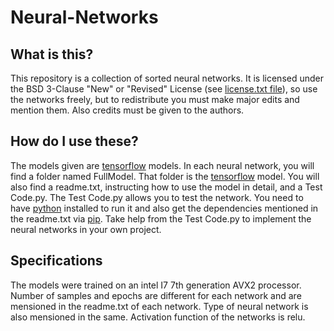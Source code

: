 # Neural-Networks

## What is this?

This repository is a collection of sorted neural networks. It is licensed under the BSD 3-Clause "New" or "Revised" License (see [license.txt file](https://github.com/The-bot-makers/Neural-Networks/blob/master/LICENSE)), so use the networks freely, but to redistribute you must make major edits and mention them. Also credits must be given to the authors.

## How do I use these?

The models given are [tensorflow](https://www.tensorflow.org/) models. In each neural network, you will find a folder named FullModel. That folder is the [tensorflow](https://www.tensorflow.org/) model. You will also find a readme.txt, instructing how to use the model in detail, and a Test Code.py. The Test Code.py allows you to test the network. You need to have [python](https://www.python.org/) installed to run it and also get the dependencies mentioned in the readme.txt via [pip](https://pypi.org/project/pip/). Take help from the Test Code.py to implement the neural networks in your own project.

## Specifications

The models were trained on an intel I7 7th generation AVX2 processor. Number of samples and epochs are different for each network and are mensioned in the readme.txt of each network. Type of neural network is also mensioned in the same. Activation function of the networks is relu.
